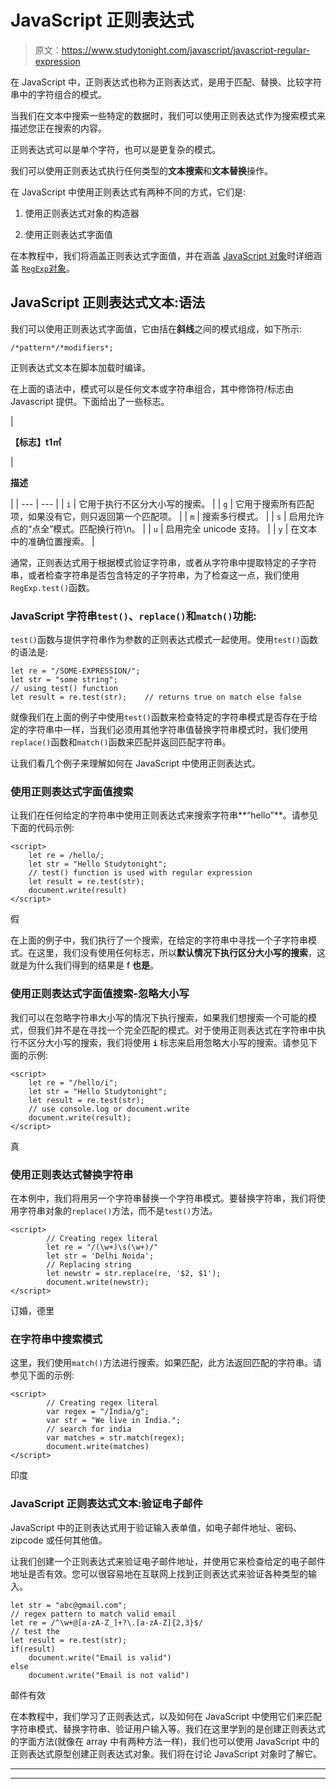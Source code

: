 # JavaScript 正则表达式

> 原文：<https://www.studytonight.com/javascript/javascript-regular-expression>

在 JavaScript 中，正则表达式也称为正则表达式，是用于匹配、替换、比较字符串中的字符组合的模式。

当我们在文本中搜索一些特定的数据时，我们可以使用正则表达式作为搜索模式来描述您正在搜索的内容。

正则表达式可以是单个字符，也可以是更复杂的模式。

我们可以使用正则表达式执行任何类型的**文本搜索**和**文本替换**操作。

在 JavaScript 中使用正则表达式有两种不同的方式，它们是:

1.  使用正则表达式对象的构造器

2.  使用正则表达式字面值

在本教程中，我们将涵盖正则表达式字面值，并在涵盖 [JavaScript 对象](https://www.studytonight.com/javascript/javascript-objects)时详细涵盖 [`RegExp`对象](https://www.studytonight.com/javascript/the-regexp-object)。

## JavaScript 正则表达式文本:语法

我们可以使用正则表达式字面值，它由括在**斜线**之间的模式组成，如下所示:

```
/*pattern*/*modifiers*;
```

正则表达式文本在脚本加载时编译。

在上面的语法中，模式可以是任何文本或字符串组合，其中修饰符/标志由 Javascript 提供。下面给出了一些标志。

| 

**【标志】t1㎡**

 | 

**描述**

 |
| --- | --- |
| `i` | 它用于执行不区分大小写的搜索。 |
| `g` | 它用于搜索所有匹配项，如果没有它，则只返回第一个匹配项。 |
| `m` | 搜索多行模式。 |
| `s` | 启用允许点的“点全”模式。匹配换行符\n。 |
| `u` | 启用完全 unicode 支持。 |
| `y` | 在文本中的准确位置搜索。 |

通常，正则表达式用于根据模式验证字符串，或者从字符串中提取特定的子字符串，或者检查字符串是否包含特定的子字符串，为了检查这一点，我们使用`RegExp.test()`函数。

### JavaScript 字符串`test()`、`replace()`和`match()`功能:

`test()`函数与提供字符串作为参数的正则表达式模式一起使用。使用`test()`函数的语法是:

```
let re = "/SOME-EXPRESSION/";
let str = "some string";
// using test() function
let result = re.test(str);    // returns true on match else false
```

就像我们在上面的例子中使用`test()`函数来检查特定的字符串模式是否存在于给定的字符串中一样，当我们必须用其他字符串值替换字符串模式时，我们使用`replace()`函数和`match()`函数来匹配并返回匹配字符串。

让我们看几个例子来理解如何在 JavaScript 中使用正则表达式。

### 使用正则表达式字面值搜索

让我们在任何给定的字符串中使用正则表达式来搜索字符串**“hello”**。请参见下面的代码示例:

```
<script>
	let re = /hello/;
	let str = "Hello Studytonight";
    // test() function is used with regular expression
	let result = re.test(str);
	document.write(result)
</script>
```

假

在上面的例子中，我们执行了一个搜索，在给定的字符串中寻找一个子字符串模式。在这里，我们没有使用任何标志，所以**默认情况下执行区分大小写的搜索**，这就是为什么我们得到的结果是 f **也是**。

### 使用正则表达式字面值搜索-忽略大小写

我们可以在忽略字符串大小写的情况下执行搜索，如果我们想搜索一个可能的模式，但我们并不是在寻找一个完全匹配的模式。对于使用正则表达式在字符串中执行不区分大小写的搜索，我们将使用 **`i`** 标志来启用忽略大小写的搜索。请参见下面的示例:

```
<script>
	let re = "/hello/i";
	let str = "Hello Studytonight";
	let result = re.test(str);
    // use console.log or document.write
	document.write(result);
</script>
```

真

### 使用正则表达式替换字符串

在本例中，我们将用另一个字符串替换一个字符串模式。要替换字符串，我们将使用字符串对象的`replace()`方法，而不是`test()`方法。

```
<script>
		// Creating regex literal
	    let re = "/(\w+)\s(\w+)/"
        let str = 'Delhi Noida';
        // Replacing string
        let newstr = str.replace(re, '$2, $1');
        document.write(newstr);
</script>
```

订婚，德里

### 在字符串中搜索模式

这里，我们使用`match()`方法进行搜索。如果匹配，此方法返回匹配的字符串。请参见下面的示例:

```
<script>
		// Creating regex literal
		var regex = "/India/g";
        var str = "We live in India.";
        // search for india
        var matches = str.match(regex);
        document.write(matches)
</script>
```

印度

### JavaScript 正则表达式文本:验证电子邮件

JavaScript 中的正则表达式用于验证输入表单值，如电子邮件地址、密码、zipcode 或任何其他值。

让我们创建一个正则表达式来验证电子邮件地址，并使用它来检查给定的电子邮件地址是否有效。您可以很容易地在互联网上找到正则表达式来验证各种类型的输入。

```
let str = "abc@gmail.com";
// regex pattern to match valid email
let re = /^\w+@[a-zA-Z_]+?\.[a-zA-Z]{2,3}$/
// test the 
let result = re.test(str);
if(result)
    document.write("Email is valid")
else
    document.write("Email is not valid")
```

邮件有效

在本教程中，我们学习了正则表达式，以及如何在 JavaScript 中使用它们来匹配字符串模式、替换字符串、验证用户输入等。我们在这里学到的是创建正则表达式的字面方法(就像在 array 中有两种方法一样)，我们也可以使用 JavaScript 中的正则表达式原型创建正则表达式对象。我们将在讨论 JavaScript 对象时了解它。

* * *

* * *